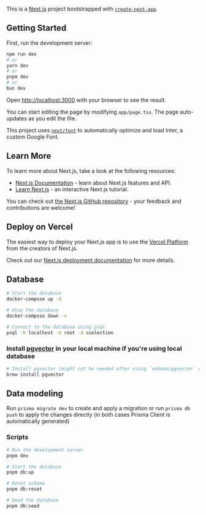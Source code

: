 This is a [Next.js](https://nextjs.org/) project bootstrapped with [`create-next-app`](https://github.com/vercel/next.js/tree/canary/packages/create-next-app).

## Getting Started

First, run the development server:

```bash
npm run dev
# or
yarn dev
# or
pnpm dev
# or
bun dev
```

Open [http://localhost:3000](http://localhost:3000) with your browser to see the result.

You can start editing the page by modifying `app/page.tsx`. The page auto-updates as you edit the file.

This project uses [`next/font`](https://nextjs.org/docs/basic-features/font-optimization) to automatically optimize and load Inter, a custom Google Font.

## Learn More

To learn more about Next.js, take a look at the following resources:

- [Next.js Documentation](https://nextjs.org/docs) - learn about Next.js features and API.
- [Learn Next.js](https://nextjs.org/learn) - an interactive Next.js tutorial.

You can check out [the Next.js GitHub repository](https://github.com/vercel/next.js/) - your feedback and contributions are welcome!

## Deploy on Vercel

The easiest way to deploy your Next.js app is to use the [Vercel Platform](https://vercel.com/new?utm_medium=default-template&filter=next.js&utm_source=create-next-app&utm_campaign=create-next-app-readme) from the creators of Next.js.

Check out our [Next.js deployment documentation](https://nextjs.org/docs/deployment) for more details.

## Database

```bash
# Start the database
docker-compose up -d

# Stop the database
docker-compose down -v

# Connect to the database using psql
psql -h localhost -U root -d coolection
```

### Install [pgvector](https://github.com/pgvector/pgvector) in your local machine if you're using local database

```bash
# Install pgvector (might not be needed after using `ankane/pgvector` docker image)
brew install pgvector
```

## Data modeling

Run `prisma migrate dev` to create and apply a migration or run `prisma db push` to apply the changes directly (in both cases Prisma Client is automatically generated)

### Scripts

```bash
# Run the development server
pnpm dev

# Start the database
pnpm db:up

# Reset schema
pnpm db:reset

# Seed the database
pnpm db:seed
```
